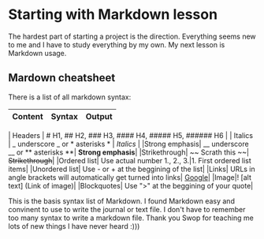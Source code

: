 # Starting with Markdown lesson
The hardest part of starting a project is the direction. Everything seems new to me and I have to study everything by my own. My next lesson is Markdown usage. 
## Mardown cheatsheet
There is a list of all markdown syntax:

| Content | Syntax | Output |
| --- | --- | --- |

| Headers | # H1, ## H2, ### H3, #### H4, ##### H5, ###### H6 | 
| Italics | _ underscore _ or * asterisks * | _Italics_ |
|Strong emphasis| __ underscore __ or ** asterisks **| __Strong emphasis__|
|Strikethrough| ~~ Scrath this ~~| ~~Strikethrough~~|
|Ordered list| Use actual number 1., 2., 3.|1. First ordered list items|
|Unordered list| Use - or + at the beggining of the list| 
|Links| URLs in angle brackets will automatically get turned into links| [Google](https://www.google.com)|
|Image|! [alt text] (Link of image)|
|Blockquotes| Use ">" at the beggining of your quote| 

This is the basis syntax list of Markdown. I found Markdown easy and convinent to use to write the journal or text file. I don't have to remember too many syntax to write a markdown file. Thank you Swop for teaching me lots of new things I have never heard :)))


